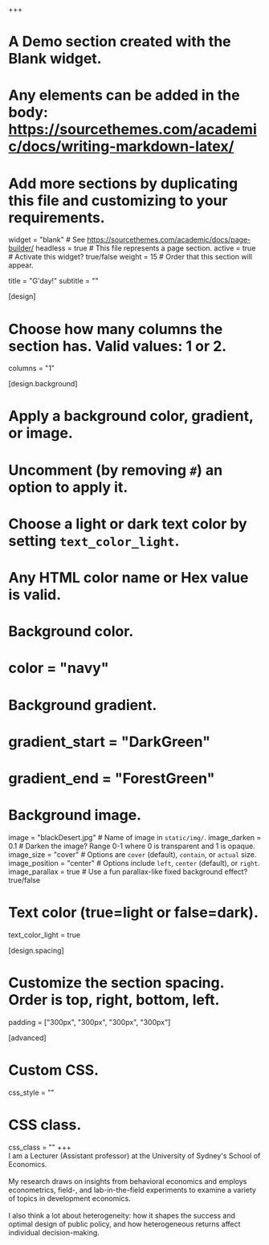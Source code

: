 +++
# A Demo section created with the Blank widget.
# Any elements can be added in the body: https://sourcethemes.com/academic/docs/writing-markdown-latex/
# Add more sections by duplicating this file and customizing to your requirements.

widget = "blank"  # See https://sourcethemes.com/academic/docs/page-builder/
headless = true  # This file represents a page section.
active = true  # Activate this widget? true/false
weight = 15  # Order that this section will appear.

title = "G'day!"
subtitle = ""

[design]
  # Choose how many columns the section has. Valid values: 1 or 2.
  columns = "1"

[design.background]
  # Apply a background color, gradient, or image.
  #   Uncomment (by removing `#`) an option to apply it.
  #   Choose a light or dark text color by setting `text_color_light`.
  #   Any HTML color name or Hex value is valid.

  # Background color.
  # color = "navy"

  # Background gradient.
  # gradient_start = "DarkGreen"
  # gradient_end = "ForestGreen"

  # Background image.
  image = "blackDesert.jpg"  # Name of image in `static/img/`.
  image_darken = 0.1  # Darken the image? Range 0-1 where 0 is transparent and 1 is opaque.
  image_size = "cover"  #  Options are `cover` (default), `contain`, or `actual` size.
  image_position = "center"  # Options include `left`, `center` (default), or `right`.
  image_parallax = true  # Use a fun parallax-like fixed background effect? true/false

  # Text color (true=light or false=dark).
  text_color_light = true

[design.spacing]
  # Customize the section spacing. Order is top, right, bottom, left.
  padding = ["300px", "300px", "300px", "300px"]

[advanced]
 # Custom CSS.
 css_style = ""

 # CSS class.
 css_class = ""
+++
<br>
I am a Lecturer (Assistant professor) at the University of Sydney's School of Economics.
<br> <br>
My research draws on insights from behavioral economics and employs
econometrics, field-, and lab-in-the-field experiments to examine a variety of
topics in development economics. <br> <br>
I also think a lot about heterogeneity: how it
shapes the success and optimal design of public policy, and how heterogeneous
returns affect individual decision-making.


<!-- I received my B.A. in economics from Colby College (in 2006) and my M.S. and Ph.D. from the Department of Agricultural and Resource Economics at the University of California, Davis (in 2015)

-->
